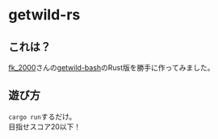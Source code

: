 # getwild-rs
## これは？
[fk_2000](https://github.com/fk2000)さんの[getwild-bash](https://github.com/fk2000/getwild-bash/blob/master/getWildAndTough.sh)のRust版を勝手に作ってみました。

## 遊び方
`cargo run`するだけ。  
目指せスコア20以下！
